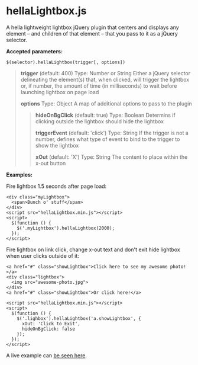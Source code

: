 hellaLightbox.js
===================

A hella lightweight lightbox jQuery plugin that centers and displays any element – and children of that element – that you pass to it as a jQuery selector.


**Accepted parameters:**

`$(selector).hellaLightbox(trigger[, options])`
>**trigger** (default: 400)
>Type: Number or String
>Either a jQuery selector delineating the element(s) that, when clicked, will trigger the lightbox or, if number, the amount of time (in milliseconds) to wait before launching lightbox on page load
>
>**options**
>Type: Object
>A map of additional options to pass to the plugin
>>**hideOnBgClick** (default: true)
>>Type: Boolean
>>Determins if clicking outside the lightbox should hide the lightbox
>>
>>**triggerEvent** (default: 'click')
>>Type: String
>>If the trigger is not a number, defines what type of event to bind to the trigger to show the lightbox
>>
>>**xOut** (default: 'X')
>>Type: String
>>The content to place within the x-out button


**Examples:**

Fire lightbox 1.5 seconds after page load:
````
<div class="myLightbox">
  <span>Bunch o' stuff</span>
</div>
<script src="hellaLightbox.min.js"></script>
<script>
  $(function () {
    $('.myLightbox').hellaLightbox(2000);
  });
</script>
````

Fire lightbox on link click, change x-out text and don't exit hide lightbox when user clicks outside of it:
````
<a href="#" class="showLightbox">Click here to see my awesome photo!</a>
<div class="lightbox">
  <img src="awesome-photo.jpg">
</div>
<a href="#" class="showLightbox">Or click here!</a>

<script src="hellaLightbox.min.js"></script>
<script>
  $(function () {
    $('.lighbox').hellaLightbox('a.showLightbox', {
      xOut: 'Click to Exit',
      hideOnBgClick: false
    });
  });
</script>
````

A live example can [be seen here](http://lukeallanwhyte.com/tightrope/liteboxin/example.html).